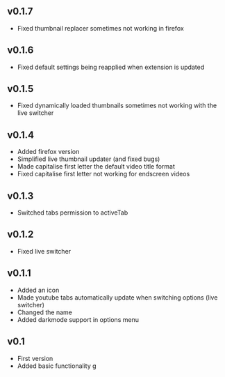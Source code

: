 ## v0.1.7
- Fixed thumbnail replacer sometimes not working in firefox

## v0.1.6
- Fixed default settings being reapplied when extension is updated

## v0.1.5
- Fixed dynamically loaded thumbnails sometimes not working with the live switcher

## v0.1.4
- Added firefox version
- Simplified live thumbnail updater (and fixed bugs)
- Made capitalise first letter the default video title format
- Fixed capitalise first letter not working for endscreen videos

## v0.1.3
- Switched tabs permission to activeTab

## v0.1.2
- Fixed live switcher

## v0.1.1
- Added an icon
- Made youtube tabs automatically update when switching options (live switcher)
- Changed the name
- Added darkmode support in options menu

## v0.1

- First version
- Added basic functionality
g